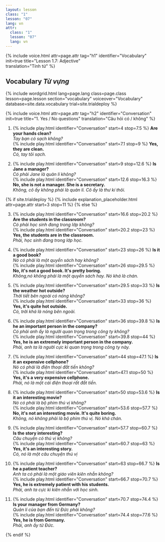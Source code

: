 ```yaml
---
layout: lesson
class: "1"
lesson: "07"
lang: vn
attr:
  class: "1"
  lesson: "07"
  lang: vn
---
```


{%  include voice.html attr=page.attr                     tag="h1"
	identifier="Vocabulary"  init=true
	title="Lesson 1.7: Adjective"        
	translation="Tính từ"
%}

## Vocabulary   *Từ vựng*


{% include wordgrid.html lang=page.lang
		class=page.class 
		lesson=page.lesson 
		section="vocabulary"
		voiceover="Vocabulary"
		database=site.data.vocabulary 
		trial=site.trialdeploy %}


{%  include voice.html attr=page.attr                     tag="h2"
	identifier="Conversation"  init=true
	title="1. Yes / No questions"
	translation="Câu hỏi có / không"
%}


1. {% include play.html identifier="Conversation" start=4 stop=7.5 %} **Are your hands clean?**   
*Tay bạn có sạch không?*       
{% include play.html identifier="Conversation" start=7.1 stop=9 %} **Yes, they are clean.**    
*Có, tay tôi sạch.*   

2. {% include play.html identifier="Conversation" start=9 stop=12.6 %} **Is Jane a manager?**   
*Có phải Jane là quản lí không?*   
{% include play.html identifier="Conversation" start=12.6 stop=16.3 %} **No, she is not a manager. She is a secretary.**  
*Không, cô ấy không phải là quản lí. Cô ấy là thư kí thôi.*   

{% if site.trialdeploy %}
	{% include explanation_placeholder.html  attr=page.attr     start=3 stop=11 %}
	{% else %}

3. {% include play.html identifier="Conversation" start=16.6 stop=20.2 %} **Are the students in the classroom?**    
*Có phải học sinh đang trong lớp không?*    
{% include play.html identifier="Conversation" start=20.2 stop=23 %} **Yes, the students are in the classroom.**  
*Phải, học sinh đang trong lớp học.*   

4. {% include play.html identifier="Conversation" start=23 stop=26 %} **Is it a good book?**   
*Nó có phải là một quyển sách hay không?*      
{% include play.html identifier="Conversation" start=26 stop=29.5 %} **No, it's not a good book. It's pretty boring.**      
*Không,nó không phải là một quyển sách hay. Nó khá là chán.*    

5. {% include play.html identifier="Conversation" start=29.5 stop=33 %} **Is the weather hot outside?**   
*Thời tiết bên ngoài có nóng không?*     
{% include play.html identifier="Conversation" start=33 stop=36 %} **Yes, it's quite hot outside.**    
*Có, trời khá là nóng bên ngoài.*   

6. {% include play.html identifier="Conversation" start=36 stop=39.8 %} **Is he an important person in the company?**     
*Có phải anh ấy là người quan trọng trong công ty không?*    
{% include play.html identifier="Conversation" start=39.8 stop=44 %} **Yes, he is an extremely important person in the company.**    
*Phải, anh ta là người cực kì quan trọng trong công ty này.*    

7. {% include play.html identifier="Conversation" start=44 stop=47.1 %} **Is it an expensive cellphone?**    
*Nó có phải là điện thoại đắt tiền không?*    
{% include play.html identifier="Conversation" start=47.1 stop=50 %} **Yes, it's a very expensive cellphone.**   
*Phải, nó là một cái điện thoại rất đắt tiền.*   

8. {% include play.html identifier="Conversation" start=50 stop=53.6 %} **Is it an interesting movie?**     
*Nó có phải là bộ phim thú vị không?*    
{% include play.html identifier="Conversation" start=53.6 stop=57.7 %} **No, it's not an interesting movie. It's quite boring.**    
*Không, nó không phải là bộ phim thú vị. Nó khá chán.*    
  
9. {% include play.html identifier="Conversation" start=57.7 stop=60.7 %} **Is the story interesting?**   
*Câu chuyện có thú vị không?*    
{% include play.html identifier="Conversation" start=60.7 stop=63 %} **Yes, it's an interesting story.**    
*Có, nó là một câu chuyện thú vị*    
  
10. {% include play.html identifier="Conversation" start=63 stop=66.7 %} **Is he a patient teacher?**   
*Anh ta có phải là một giáo viên kiên nhẫn không?*   
{% include play.html identifier="Conversation" start=66.7 stop=70.7 %} **Yes, he is extremely patient with his students.**    
*Phải, anh ta cực kì kiên nhẫn với học sinh.*    
  
11. {% include play.html identifier="Conversation" start=70.7 stop=74.4 %} **Is your manager from Germany?**    
*Quản lí của bạn đến từ Đức phải không?*    
{% include play.html identifier="Conversation" start=74.4 stop=77.6 %} **Yes, he is from Germany.**   
*Phải, anh ấy từ Đức.*   


{% endif %}
